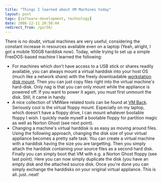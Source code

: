 ```yaml
---
title: "Things I learned about VM Machines today"
layout: post
tags: [software-development, technology]
date: 2006-12-11 20:58:04
redirect_from: /go/56/
---
```


There is no doubt, virtual machines are very useful, considering the constant increase in resources available even on a laptop (Yeah, alright, I got a mobile 100GB harddisk now). Today, while trying to set up a simple FreeDOS-based machine I learned the following:

*   For machines which don&#39;t have access to a USB stick or shares readily available, you can always mount a virtual harddisk into your host OS (much like a network share) with the freely downloadable [workstation disk mount](http://www.vmware.com/download/ws/drivers_tools.html). Then you can just copy files right into the virtual machine&#39;s hard-disk. Only nag is that you can only mount while the appliance is powered off. If you want to power it again, you must first unmount the disk. Still, it came in handy.
*   A nice collection of VMWare related tools can be found at [VM Back](http://chitchat.at.infoseek.co.jp/vmware/). Seriously cool is the virtual floppy mount. Especially on my laptop, which doesn&#39;t have a floppy drive, I can mount whatever bootable floppy I wish. I quickly made myself a bootable floppy for partition magic as well as Norton Ghost (see next point).
*   Changing a machine&#39;s virtual harddisk is as easy as moving around files. Using the following approach, changing the disk size of your virtual appliance becomes a pretty safe task: You can create a virtual machine with a harddisk having the size you are targetting. Then you simply attach the harddisk containing your source files as a second hard disk. Finally you can simply boot that VM with e.g. a Norton Ghost floppy (see last point). Here you can now simply duplicate the disk (you have an empty disk and the attached source disk. Once you&#39;re done you can simply exchange the harddisks on your original virtual appliance. This is all..just..neat!